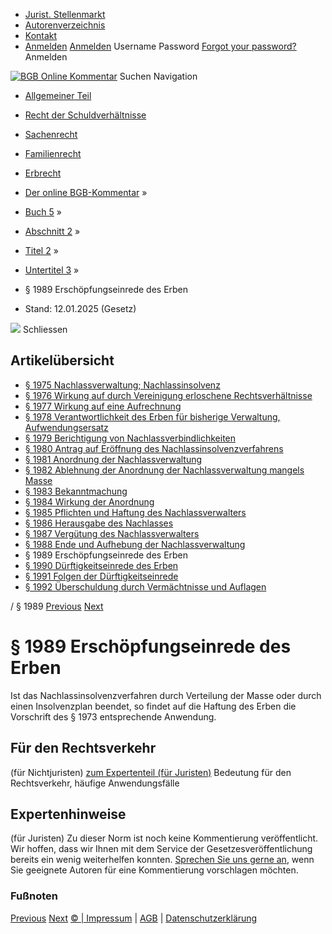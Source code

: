   * [Jurist. Stellenmarkt](https://bgb.kommentar.de/Buch-5/Abschnitt-2/Titel-2/Untertitel-3/</job-board> "Jurist. Stellenmarkt")
  * [Autorenverzeichnis](https://bgb.kommentar.de/Buch-5/Abschnitt-2/Titel-2/Untertitel-3/</Autorenverzeichnis> "Autorenverzeichnis")
  * [Kontakt](https://bgb.kommentar.de/Buch-5/Abschnitt-2/Titel-2/Untertitel-3/</Kontakt>)
  * [Anmelden](https://bgb.kommentar.de/Buch-5/Abschnitt-2/Titel-2/Untertitel-3/<#login> "show login form") [Anmelden](https://bgb.kommentar.de/Buch-5/Abschnitt-2/Titel-2/Untertitel-3/<#> "hide login form") Username Password
[Forgot your password?](https://bgb.kommentar.de/Buch-5/Abschnitt-2/Titel-2/Untertitel-3/</user/forgotpassword>) Anmelden 


[![BGB Online Kommentar](https://bgb.kommentar.de/extension/bgb/design/bgb/images/logo.png)](https://bgb.kommentar.de/Buch-5/Abschnitt-2/Titel-2/Untertitel-3/</> "BGB Online Kommentar")
Suchen
Navigation
  * [Allgemeiner Teil](https://bgb.kommentar.de/Buch-5/Abschnitt-2/Titel-2/Untertitel-3/</Buch-1>)
  * [Recht der Schuldverhältnisse](https://bgb.kommentar.de/Buch-5/Abschnitt-2/Titel-2/Untertitel-3/</Buch-2>)
  * [Sachenrecht](https://bgb.kommentar.de/Buch-5/Abschnitt-2/Titel-2/Untertitel-3/</Buch-3>)
  * [Familienrecht](https://bgb.kommentar.de/Buch-5/Abschnitt-2/Titel-2/Untertitel-3/</Buch-4>)
  * [Erbrecht](https://bgb.kommentar.de/Buch-5/Abschnitt-2/Titel-2/Untertitel-3/</Buch-5>)


  * [Der online BGB-Kommentar](https://bgb.kommentar.de/Buch-5/Abschnitt-2/Titel-2/Untertitel-3/</>) »
  * [Buch 5](https://bgb.kommentar.de/Buch-5/Abschnitt-2/Titel-2/Untertitel-3/</Buch-5>) »
  * [Abschnitt 2](https://bgb.kommentar.de/Buch-5/Abschnitt-2/Titel-2/Untertitel-3/</Buch-5/Abschnitt-2>) »
  * [Titel 2](https://bgb.kommentar.de/Buch-5/Abschnitt-2/Titel-2/Untertitel-3/</Buch-5/Abschnitt-2/Titel-2>) »
  * [Untertitel 3](https://bgb.kommentar.de/Buch-5/Abschnitt-2/Titel-2/Untertitel-3/</Buch-5/Abschnitt-2/Titel-2/Untertitel-3>) »
  * § 1989 Erschöpfungseinrede des Erben 
  * Stand: 12.01.2025 (Gesetz) 


![](https://vg01.met.vgwort.de/na/1c9909529ead4f509072c06d9081a7d5)
Schliessen 
## Artikelübersicht
  * [ § 1975 Nachlassverwaltung; Nachlassinsolvenz ](https://bgb.kommentar.de/Buch-5/Abschnitt-2/Titel-2/Untertitel-3/</Buch-5/Abschnitt-2/Titel-2/Untertitel-3/Nachlassverwaltung-Nachlassinsolvenz>)
  * [ § 1976 Wirkung auf durch Vereinigung erloschene Rechtsverhältnisse ](https://bgb.kommentar.de/Buch-5/Abschnitt-2/Titel-2/Untertitel-3/</Buch-5/Abschnitt-2/Titel-2/Untertitel-3/Wirkung-auf-durch-Vereinigung-erloschene-Rechtsverhaeltnisse>)
  * [ § 1977 Wirkung auf eine Aufrechnung ](https://bgb.kommentar.de/Buch-5/Abschnitt-2/Titel-2/Untertitel-3/</Buch-5/Abschnitt-2/Titel-2/Untertitel-3/Wirkung-auf-eine-Aufrechnung>)
  * [ § 1978 Verantwortlichkeit des Erben für bisherige Verwaltung, Aufwendungsersatz ](https://bgb.kommentar.de/Buch-5/Abschnitt-2/Titel-2/Untertitel-3/</Buch-5/Abschnitt-2/Titel-2/Untertitel-3/Verantwortlichkeit-des-Erben-fuer-bisherige-Verwaltung-Aufwendungsersatz>)
  * [ § 1979 Berichtigung von Nachlassverbindlichkeiten ](https://bgb.kommentar.de/Buch-5/Abschnitt-2/Titel-2/Untertitel-3/</Buch-5/Abschnitt-2/Titel-2/Untertitel-3/Berichtigung-von-Nachlassverbindlichkeiten>)
  * [ § 1980 Antrag auf Eröffnung des Nachlassinsolvenzverfahrens ](https://bgb.kommentar.de/Buch-5/Abschnitt-2/Titel-2/Untertitel-3/</Buch-5/Abschnitt-2/Titel-2/Untertitel-3/Antrag-auf-Eroeffnung-des-Nachlassinsolvenzverfahrens>)
  * [ § 1981 Anordnung der Nachlassverwaltung ](https://bgb.kommentar.de/Buch-5/Abschnitt-2/Titel-2/Untertitel-3/</Buch-5/Abschnitt-2/Titel-2/Untertitel-3/Anordnung-der-Nachlassverwaltung>)
  * [ § 1982 Ablehnung der Anordnung der Nachlassverwaltung mangels Masse ](https://bgb.kommentar.de/Buch-5/Abschnitt-2/Titel-2/Untertitel-3/</Buch-5/Abschnitt-2/Titel-2/Untertitel-3/Ablehnung-der-Anordnung-der-Nachlassverwaltung-mangels-Masse>)
  * [ § 1983 Bekanntmachung ](https://bgb.kommentar.de/Buch-5/Abschnitt-2/Titel-2/Untertitel-3/</Buch-5/Abschnitt-2/Titel-2/Untertitel-3/Bekanntmachung>)
  * [ § 1984 Wirkung der Anordnung ](https://bgb.kommentar.de/Buch-5/Abschnitt-2/Titel-2/Untertitel-3/</Buch-5/Abschnitt-2/Titel-2/Untertitel-3/Wirkung-der-Anordnung>)
  * [ § 1985 Pflichten und Haftung des Nachlassverwalters ](https://bgb.kommentar.de/Buch-5/Abschnitt-2/Titel-2/Untertitel-3/</Buch-5/Abschnitt-2/Titel-2/Untertitel-3/Pflichten-und-Haftung-des-Nachlassverwalters>)
  * [ § 1986 Herausgabe des Nachlasses ](https://bgb.kommentar.de/Buch-5/Abschnitt-2/Titel-2/Untertitel-3/</Buch-5/Abschnitt-2/Titel-2/Untertitel-3/Herausgabe-des-Nachlasses>)
  * [ § 1987 Vergütung des Nachlassverwalters ](https://bgb.kommentar.de/Buch-5/Abschnitt-2/Titel-2/Untertitel-3/</Buch-5/Abschnitt-2/Titel-2/Untertitel-3/Verguetung-des-Nachlassverwalters>)
  * [ § 1988 Ende und Aufhebung der Nachlassverwaltung ](https://bgb.kommentar.de/Buch-5/Abschnitt-2/Titel-2/Untertitel-3/</Buch-5/Abschnitt-2/Titel-2/Untertitel-3/Ende-und-Aufhebung-der-Nachlassverwaltung>)
  * § 1989 Erschöpfungseinrede des Erben 
  * [ § 1990 Dürftigkeitseinrede des Erben ](https://bgb.kommentar.de/Buch-5/Abschnitt-2/Titel-2/Untertitel-3/</Buch-5/Abschnitt-2/Titel-2/Untertitel-3/Duerftigkeitseinrede-des-Erben>)
  * [ § 1991 Folgen der Dürftigkeitseinrede ](https://bgb.kommentar.de/Buch-5/Abschnitt-2/Titel-2/Untertitel-3/</Buch-5/Abschnitt-2/Titel-2/Untertitel-3/Folgen-der-Duerftigkeitseinrede>)
  * [ § 1992 Überschuldung durch Vermächtnisse und Auflagen ](https://bgb.kommentar.de/Buch-5/Abschnitt-2/Titel-2/Untertitel-3/</Buch-5/Abschnitt-2/Titel-2/Untertitel-3/Ueberschuldung-durch-Vermaechtnisse-und-Auflagen>)


/ § 1989 
[Previous](https://bgb.kommentar.de/Buch-5/Abschnitt-2/Titel-2/Untertitel-3/</Buch-5/Abschnitt-2/Titel-2/Untertitel-3/Ende-und-Aufhebung-der-Nachlassverwaltung> "§ 1988 Ende und Aufhebung der Nachlassverwaltung") [Next](https://bgb.kommentar.de/Buch-5/Abschnitt-2/Titel-2/Untertitel-3/</Buch-5/Abschnitt-2/Titel-2/Untertitel-3/Duerftigkeitseinrede-des-Erben> "§ 1990 Dürftigkeitseinrede des Erben")
# § 1989 Erschöpfungseinrede des Erben
Ist das Nachlassinsolvenzverfahren durch Verteilung der Masse oder durch einen Insolvenzplan beendet, so findet auf die Haftung des Erben die Vorschrift des § 1973 entsprechende Anwendung.
## Für den Rechtsverkehr 
(für Nichtjuristen)
[zum Expertenteil (für Juristen)](https://bgb.kommentar.de/Buch-5/Abschnitt-2/Titel-2/Untertitel-3/<#expertenhinweise>)
Bedeutung für den Rechtsverkehr, häufige Anwendungsfälle
## Expertenhinweise
(für Juristen)
Zu dieser Norm ist noch keine Kommentierung veröffentlicht. Wir hoffen, dass wir Ihnen mit dem Service der Gesetzesveröffentlichung bereits ein wenig weiterhelfen konnten. [Sprechen Sie uns gerne an](https://bgb.kommentar.de/Buch-5/Abschnitt-2/Titel-2/Untertitel-3/</Kontakt>), wenn Sie geeignete Autoren für eine Kommentierung vorschlagen möchten. 
### Fußnoten
[Previous](https://bgb.kommentar.de/Buch-5/Abschnitt-2/Titel-2/Untertitel-3/</Buch-5/Abschnitt-2/Titel-2/Untertitel-3/Ende-und-Aufhebung-der-Nachlassverwaltung> "§ 1988 Ende und Aufhebung der Nachlassverwaltung") [Next](https://bgb.kommentar.de/Buch-5/Abschnitt-2/Titel-2/Untertitel-3/</Buch-5/Abschnitt-2/Titel-2/Untertitel-3/Duerftigkeitseinrede-des-Erben> "§ 1990 Dürftigkeitseinrede des Erben")
[© | Impressum](https://bgb.kommentar.de/Buch-5/Abschnitt-2/Titel-2/Untertitel-3/</Kontakt>) | [AGB](https://bgb.kommentar.de/Buch-5/Abschnitt-2/Titel-2/Untertitel-3/</AGB>) | [Datenschutzerklärung](https://bgb.kommentar.de/Buch-5/Abschnitt-2/Titel-2/Untertitel-3/</Datenschutzerklaerung-fuer-Leser>)
